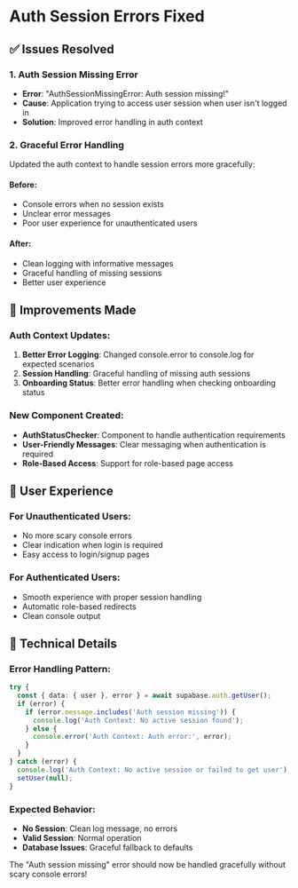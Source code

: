# Auth Session Errors Fixed

## ✅ **Issues Resolved**

### 1. **Auth Session Missing Error**
- **Error**: "AuthSessionMissingError: Auth session missing!"
- **Cause**: Application trying to access user session when user isn't logged in
- **Solution**: Improved error handling in auth context

### 2. **Graceful Error Handling**
Updated the auth context to handle session errors more gracefully:

#### **Before:**
- Console errors when no session exists
- Unclear error messages
- Poor user experience for unauthenticated users

#### **After:**
- Clean logging with informative messages
- Graceful handling of missing sessions
- Better user experience

## 🎯 **Improvements Made**

### **Auth Context Updates:**
1. **Better Error Logging**: Changed console.error to console.log for expected scenarios
2. **Session Handling**: Graceful handling of missing auth sessions
3. **Onboarding Status**: Better error handling when checking onboarding status

### **New Component Created:**
- **AuthStatusChecker**: Component to handle authentication requirements
- **User-Friendly Messages**: Clear messaging when authentication is required
- **Role-Based Access**: Support for role-based page access

## 🚀 **User Experience**

### **For Unauthenticated Users:**
- No more scary console errors
- Clear indication when login is required
- Easy access to login/signup pages

### **For Authenticated Users:**
- Smooth experience with proper session handling
- Automatic role-based redirects
- Clean console output

## 📝 **Technical Details**

### **Error Handling Pattern:**
```typescript
try {
  const { data: { user }, error } = await supabase.auth.getUser();
  if (error) {
    if (error.message.includes('Auth session missing')) {
      console.log('Auth Context: No active session found');
    } else {
      console.error('Auth Context: Auth error:', error);
    }
  }
} catch (error) {
  console.log('Auth Context: No active session or failed to get user');
  setUser(null);
}
```

### **Expected Behavior:**
- **No Session**: Clean log message, no errors
- **Valid Session**: Normal operation
- **Database Issues**: Graceful fallback to defaults

The "Auth session missing" error should now be handled gracefully without scary console errors!